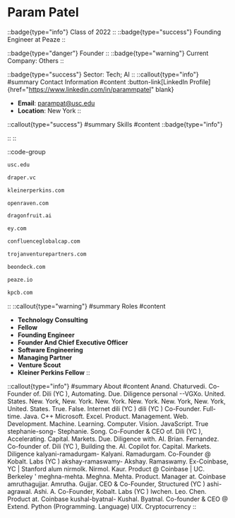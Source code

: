 # Param Patel
::badge{type="info"}
Class of 2022
::
::badge{type="success"}
Founding Engineer at Peaze
::

::badge{type="danger"}
Founder
::
::badge{type="warning"}
Current Company: Others
::

::badge{type="success"}
Sector: Tech; AI
::
::callout{type="info"}
#summary
Contact Information
#content
:button-link[LinkedIn Profile]{href="https://www.linkedin.com/in/parammpatel" blank}
- **Email**: parampat@usc.edu
- **Location**: New York
::

::callout{type="success"}
#summary
Skills
#content
::badge{type="info"}

::
::

::code-group
```bash [University of Southern California]
usc.edu
```
```bash [Draper Associates]
draper.vc
```
```bash [KPCB]
kleinerperkins.com
```
```bash [Open Raven]
openraven.com
```
```bash [Dragonfruit AI]
dragonfruit.ai
```
```bash [EY]
ey.com
```
```bash [Confluence Global Capital]
confluenceglobalcap.com
```
```bash [Trojan Venture Partners]
trojanventurepartners.com
```
```bash [On Deck]
beondeck.com
```
```bash [Peaze]
peaze.io
```
```bash [Kleiner Perkins Caufield & Byers]
kpcb.com
```
::
::callout{type="warning"}
#summary
Roles
#content
- **Technology Consulting**
- **Fellow**
- **Founding Engineer**
- **Founder And Chief Executive Officer**
- **Software Engineering**
- **Managing Partner**
- **Venture Scout**
- **Kleiner Perkins Fellow**
::

::callout{type="info"}
#summary
About
#content
Anand. Chaturvedi. Co-Founder of. Dili (YC ), Automating. Due. Diligence personal --VGXo. United. States. New. York, New. York. New. York. New. York. New. York, New. York, United. States. True. False. Internet dili (YC ) dili (YC ) Co-Founder. Full-time. Java. C++ Microsoft. Excel. Product. Management. Web. Development. Machine. Learning. Computer. Vision. JavaScript. True stephanie-song- Stephanie. Song. Co-Founder & CEO of. Dili (YC ), Accelerating. Capital. Markets. Due. Diligence with. AI. Brian. Fernandez. Co-founder of. Dili (YC ), Building the. AI. Copilot for. Capital. Markets. Diligence kalyani-ramadurgam- Kalyani. Ramadurgam. Co-Founder @ Kobalt. Labs (YC ) akshay-ramaswamy- Akshay. Ramaswamy. Ex-Coinbase, YC | Stanford alum nirmolk. Nirmol. Kaur. Product @ Coinbase | UC. Berkeley ' meghna-mehta. Meghna. Mehta. Product. Manager at. Coinbase amruthagujjar. Amrutha. Gujjar. CEO & Co-Founder, Structured (YC ) ashi-agrawal. Ashi. A. Co-Founder, Kobalt. Labs (YC ) lwchen. Leo. Chen. Product at. Coinbase kushal-byatnal- Kushal. Byatnal. Co-founder & CEO @ Extend. Python (Programming. Language) UIX. Cryptocurrency
::
